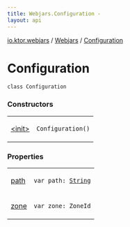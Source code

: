```yaml
---
title: Webjars.Configuration - 
layout: api
---
```


<div class='api-docs-breadcrumbs'><a href="../../index.html">io.ktor.webjars</a> / <a href="../index.html">Webjars</a> / <a href="./index.html">Configuration</a></div>

# Configuration

<div class="signature"><code><span class="keyword">class </span><span class="identifier">Configuration</span></code></div>

### Constructors

<table class="api-docs-table">
<tbody>
<tr>
<td markdown="1">

<a href="-init-.html">&lt;init&gt;</a>


</td>
<td markdown="1">
<div class="signature"><code><span class="identifier">Configuration</span><span class="symbol">(</span><span class="symbol">)</span></code></div>

</td>
</tr>
</tbody>
</table>

### Properties

<table class="api-docs-table">
<tbody>
<tr>
<td markdown="1">

<a href="path.html">path</a>


</td>
<td markdown="1">
<div class="signature"><code><span class="keyword">var </span><span class="identifier">path</span><span class="symbol">: </span><a href="https://kotlinlang.org/api/latest/jvm/stdlib/kotlin/-string/index.html"><span class="identifier">String</span></a></code></div>

</td>
</tr>
<tr>
<td markdown="1">

<a href="zone.html">zone</a>


</td>
<td markdown="1">
<div class="signature"><code><span class="keyword">var </span><span class="identifier">zone</span><span class="symbol">: </span><span class="identifier">ZoneId</span></code></div>

</td>
</tr>
</tbody>
</table>
